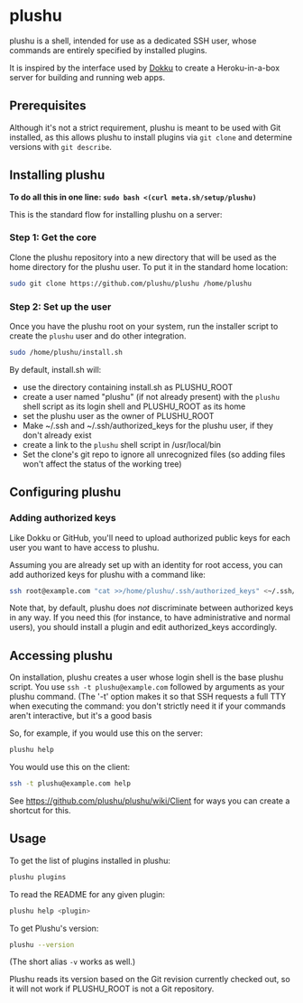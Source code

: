 # plushu

plushu is a shell, intended for use as a dedicated SSH user, whose commands are
entirely specified by installed plugins.

It is inspired by the interface used by [Dokku][] to create a Heroku-in-a-box
server for building and running web apps.

[Dokku]: https://github.com/progrium/dokku

## Prerequisites

Although it's not a strict requirement, plushu is meant to be used with Git
installed, as this allows plushu to install plugins via `git clone` and
determine versions with `git describe`.

## Installing plushu

**To do all this in one line: `sudo bash <(curl meta.sh/setup/plushu)`**

This is the standard flow for installing plushu on a server:

### Step 1: Get the core

Clone the plushu repository into a new directory that will be used as the home
directory for the plushu user. To put it in the standard home location:

```bash
sudo git clone https://github.com/plushu/plushu /home/plushu
```

### Step 2: Set up the user

Once you have the plushu root on your system, run the installer script to
create the `plushu` user and do other integration.

```bash
sudo /home/plushu/install.sh
```

By default, install.sh will:

- use the directory containing install.sh as PLUSHU_ROOT
- create a user named "plushu" (if not already present) with the `plushu` shell
  script as its login shell and PLUSHU_ROOT as its home
- set the plushu user as the owner of PLUSHU_ROOT
- Make ~/.ssh and ~/.ssh/authorized_keys for the plushu user, if they don't
  already exist
- create a link to the `plushu` shell script in /usr/local/bin
- Set the clone's git repo to ignore all unrecognized files (so adding files
  won't affect the status of the working tree)

## Configuring plushu

### Adding authorized keys

Like Dokku or GitHub, you'll need to upload authorized public keys for each
user you want to have access to plushu.

Assuming you are already set up with an identity for root access, you can add
authorized keys for plushu with a command like:

```bash
ssh root@example.com "cat >>/home/plushu/.ssh/authorized_keys" <~/.ssh/id_rsa.pub
```

Note that, by default, plushu does *not* discriminate between authorized keys
in any way. If you need this (for instance, to have administrative and normal
users), you should install a plugin and edit authorized_keys accordingly.

## Accessing plushu

On installation, plushu creates a user whose login shell is the base plushu
script. You use `ssh -t plushu@example.com` followed by arguments as your
plushu command. (The '-t' option makes it so that SSH requests a full TTY
when executing the command: you don't strictly need it if your commands aren't
interactive, but it's a good basis

So, for example, if you would use this on the server:

```bash
plushu help
```

You would use this on the client:

```bash
ssh -t plushu@example.com help
```

See https://github.com/plushu/plushu/wiki/Client for ways you can create a
shortcut for this.

## Usage

To get the list of plugins installed in plushu:

```bash
plushu plugins
```

To read the README for any given plugin:

```bash
plushu help <plugin>
```

To get Plushu's version:

```bash
plushu --version
```

(The short alias `-v` works as well.)

Plushu reads its version based on the Git revision currently checked out, so it
will not work if PLUSHU_ROOT is not a Git repository.
